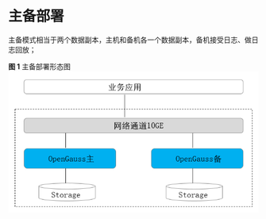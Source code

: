# 主备部署<a name="ZH-CN_TOPIC_0251307667"></a>

主备模式相当于两个数据副本，主机和备机各一个数据副本，备机接受日志、做日志回放；

**图 1**  主备部署形态图<a name="zh-cn_topic_0243295242_zh-cn_topic_0243253013_fig1843505845112"></a>  
![](figures/主备部署形态图.png "主备部署形态图")

